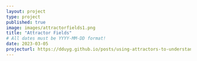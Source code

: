 ```yaml
---
layout: project
type: project
published: true
image: images/attractorfields1.png
title: "Attractor Fields"
# All dates must be YYYY-MM-DD format!
date: 2023-03-05
projecturl: https://dduyg.github.io/posts/using-attractors-to-understand-complex-systems
---
```




